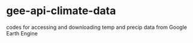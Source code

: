 # gee-api-climate-data
codes for accessing and downloading temp and precip data from Google Earth Engine
